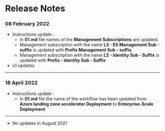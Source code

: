 # Release Notes

### 08 February 2022

  - Instructions update :
      - In **01.md** file names of the **Management Subscriptions** are updated. 
      - Management subscription with the name  **L3 - ES Management Sub - suffix** is updated with **Prefix Management Sub - suffix**.
      - Management subscription with the name **L2 - Identity Sub - Suffix** is updated with **Prefix - Identity Sub - Suffix**
  - UI updates
-----------

### 18 April 2022

   - Instructions update : 
       - In **01.md** file the name of the workflow has been updated from **Azure landing zone accelerator Deployment** to **Enterprise-Scale Deployment**

------------

- No updates in August 2021
